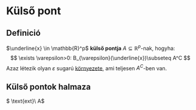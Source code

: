 # Külső pont

## Definició
$\underline{x} \in \mathbb{R}^p$ **külső pontja** $A \subseteq \mathbb{R}^p$-nak, hogyha:
$$ \exists \varepsilon>0: B_{\varepsilon}(\underline{x})\subseteq A^C $$
Azaz létezik olyan $\varepsilon$ sugarú [környezete](kornyezet.md), ami teljesen $A^C$-ben van.

## Külső pontok halmaza
$ \text{ext}\ A$ 